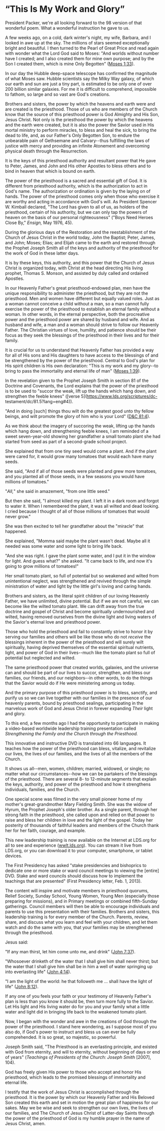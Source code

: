# “This Is My Work and Glory”

President Packer, we're all looking forward to the 98 version of that
wonderful poem. What a wonderful instruction he gave to us.

A few weeks ago, on a cold, dark winter's night, my wife, Barbara, and I
looked in awe up at the sky. The millions of stars seemed exceptionally bright
and beautiful. I then turned to the Pearl of Great Price and read again with
wonder what the Lord God said to Moses: "And worlds without number have I
created; and I also created them for mine own purpose; and by the Son I
created them, which is mine Only Begotten" ([Moses
1:33](https://www.lds.org/scriptures/pgp/moses/1.33?lang=eng#32)).

In our day the Hubble deep-space telescope has confirmed the magnitude of what
Moses saw. Hubble scientists say the Milky Way galaxy, of which our earth and
sun are just a tiny part, is estimated to be only one of over 200 billion
similar galaxies. For me it is difficult to comprehend, impossible to fathom,
so large and so vast are God's creations.

Brothers and sisters, the power by which the heavens and earth were and are
created is the priesthood. Those of us who are members of the Church know that
the source of this priesthood power is God Almighty and His Son, Jesus Christ.
Not only is the priesthood the power by which the heavens and the earth were
created, but it is also the power the Savior used in His mortal ministry to
perform miracles, to bless and heal the sick, to bring the dead to life, and,
as our Father's Only Begotten Son, to endure the unbearable pain of Gethsemane
and Calvary--thus fulfilling the laws of justice with mercy and providing an
infinite Atonement and overcoming physical death through the Resurrection.

It is the keys of this priesthood authority and resultant power that He gave
to Peter, James, and John and His other Apostles to bless others and to bind
in heaven that which is bound on earth.

The power of the priesthood is a sacred and essential gift of God. It is
different from priesthood authority, which is the authorization to act in
God's name. The authorization or ordination is given by the laying on of
hands. The power of the priesthood comes only when those who exercise it are
worthy and acting in accordance with God's will. As President Spencer W.
Kimball declared, "The Lord has given to all of us, as holders of the
priesthood, certain of his authority, but we can only tap the powers of heaven
on the basis of our personal righteousness" ("Boys Need Heroes Close By,"
_Ensign,_ May 1976, 45).

During the glorious days of the Restoration and the reestablishment of the
Church of Jesus Christ in the world today, John the Baptist; Peter, James, and
John; Moses; Elias; and Elijah came to the earth and restored through the
Prophet Joseph Smith all of the keys and authority of the priesthood for the
work of God in these latter days.

It is by these keys, this authority, and this power that the Church of Jesus
Christ is organized today, with Christ at the head directing His living
prophet, Thomas S. Monson, and assisted by duly called and ordained Apostles.

In our Heavenly Father's great priesthood-endowed plan, men have the unique
responsibility to administer the priesthood, but they are not the priesthood.
Men and women have different but equally valued roles. Just as a woman cannot
conceive a child without a man, so a man cannot fully exercise the power of
the priesthood to establish an eternal family without a woman. In other words,
in the eternal perspective, both the procreative power and the priesthood
power are shared by husband and wife. And as husband and wife, a man and a
woman should strive to follow our Heavenly Father. The Christian virtues of
love, humility, and patience should be their focus as they seek the blessings
of the priesthood in their lives and for their family.

It is crucial for us to understand that Heavenly Father has provided a way for
all of His sons and His daughters to have access to the blessings of and be
strengthened by the power of the priesthood. Central to God's plan for His
spirit children is His own declaration: "This is my work and my glory--to
bring to pass the immortality and eternal life of man" ([Moses
1:39](https://www.lds.org/scriptures/pgp/moses/1.39?lang=eng#38)).

In the revelation given to the Prophet Joseph Smith in section 81 of the
Doctrine and Covenants, the Lord explains that the power of the priesthood is
to be used to "succor the weak, lift up the hands which hang down, and
strengthen the feeble knees" ([verse 5](https://www.lds.org/scriptures/dc-
testament/dc/81.5?lang=eng#4)).

"And in doing [such] things thou wilt do the greatest good unto thy fellow
beings, and wilt promote the glory of him who is your Lord" ([D&amp;C
81:4](https://www.lds.org/scriptures/dc-testament/dc/81.4?lang=eng#3)).

As we think about the imagery of succoring the weak, lifting up the hands
which hang down, and strengthening feeble knees, I am reminded of a sweet
seven-year-old showing her grandfather a small tomato plant she had started
from seed as part of a second-grade school project.

She explained that from one tiny seed would come a plant. And if the plant
were cared for, it would grow many tomatoes that would each have many seeds.

She said, "And if all of those seeds were planted and grew more tomatoes, and
you planted all of those seeds, in a few seasons you would have millions of
tomatoes."

"_All,_" she said in amazement, "from one little seed."

But then she said, "I almost killed my plant. I left it in a dark room and
forgot to water it. When I remembered the plant, it was all wilted and dead
looking. I cried because I thought of all of those millions of tomatoes that
would never grow."

She was then excited to tell her grandfather about the "miracle" that
happened.

She explained, "Momma said maybe the plant wasn't dead. Maybe all it needed
was some water and some light to bring life back.

"And she was right. I gave the plant some water, and I put it in the window
for light. And guess what?" she asked. "It came back to life, and now it's
going to grow millions of tomatoes!"

Her small tomato plant, so full of potential but so weakened and wilted from
unintentional neglect, was strengthened and revived through the simple
ministration of water and light by the little girl's loving and caring hands.

Brothers and sisters, as the literal spirit children of our loving Heavenly
Father, we have unlimited, divine potential. But if we are not careful, we can
become like the wilted tomato plant. We can drift away from the true doctrine
and gospel of Christ and become spiritually undernourished and wilted, having
removed ourselves from the divine light and living waters of the Savior's
eternal love and priesthood power.

Those who hold the priesthood and fail to constantly strive to honor it by
serving our families and others will be like those who do not _receive_ the
blessings inherent in the power of the priesthood and will surely wilt
spiritually, having deprived themselves of the essential spiritual nutrients,
light, and power of God in their lives--much like the tomato plant so full of
potential but neglected and wilted.

The same priesthood power that created worlds, galaxies, and the universe can
and should be part of our lives to succor, strengthen, and bless our families,
our friends, and our neighbors--in other words, to do the things that the
Savior would do if He were ministering among us today.

And the primary purpose of this priesthood power is to bless, sanctify, and
purify us so we can live together with our families in the presence of our
heavenly parents, bound by priesthood sealings, participating in the marvelous
work of God and Jesus Christ in forever expanding _Their_ light and glory.

To this end, a few months ago I had the opportunity to participate in making a
video-based worldwide leadership training presentation called _Strengthening
the Family and the Church through the Priesthood._

This innovative and instructive DVD is translated into 66 languages. It
teaches how the power of the priesthood can bless, vitalize, and revitalize
our lives, the lives of our families, and the lives of all the members of the
Church.

It shows us all--men, women, children; married, widowed, or single; no matter
what our circumstances--how we can be partakers of the blessings of the
priesthood. There are several 8- to 12-minute segments that explain the keys,
authority, and power of the priesthood and how it strengthens individuals,
families, and the Church.

One special scene was filmed in the very small pioneer home of my mother's
great-grandmother Mary Fielding Smith. She was the widow of Hyrum, the Prophet
Joseph's older brother. As a single parent, through her strong faith in the
priesthood, she called upon and relied on that power to raise and bless her
children in love and the light of the gospel. Today her posterity of thousands
of faithful leaders and members of the Church thank her for her faith,
courage, and example.

This new leadership training is now available on the Internet at LDS.org for
all to see and experience ([wwlt.lds.org](http://wwlt.lds.org)). You can
stream it live from LDS.org, or you can download it to your computer,
smartphone, or tablet devices.

The First Presidency has asked "stake presidencies and bishoprics to dedicate
one or more stake or ward council meetings to viewing the [entire] DVD. Stake
and ward councils should discuss how to implement the teachings that are
presented" (First Presidency letter, Feb. 1, 2013).

The content will inspire and motivate members in priesthood quorums, Relief
Society, Sunday School, Young Women, Young Men (especially those preparing for
missions), and in Primary meetings or combined fifth-Sunday gatherings.
Council members will then be able to encourage individuals and parents to use
this presentation with their families. Brothers and sisters, this leadership
training is for every member of the Church. Parents, review, share, and
discuss what you learn and feel with your children, and let them watch and do
the same with you, that your families may be strengthened through the
priesthood.

Jesus said:

"If any man thirst, let him come unto me, and drink" ([John
7:37](https://www.lds.org/scriptures/nt/john/7.37?lang=eng#36)).

"Whosoever drinketh of the water that I shall give him shall never thirst; but
the water that I shall give him shall be in him a well of water springing up
into everlasting life" ([John
4:14](https://www.lds.org/scriptures/nt/john/4.14?lang=eng#13)).

"I am the light of the world: he that followeth me ... shall have the light of
life" ([John 8:12](https://www.lds.org/scriptures/nt/john/8.12?lang=eng#11)).

If any one of you feels your faith or your testimony of Heavenly Father's plan
is less than you know it should be, then turn more fully to the Savior. Let
His light and His living water do for you and your family what a little water
and light did in bringing life back to the weakened tomato plant.

Now, I began with the wonder and awe in the creations of God through the power
of the priesthood. I stand here wondering, as I suppose most of you also do,
if God's power to instruct and bless us can ever be fully comprehended. It is
so great, so majestic, so powerful.

Joseph Smith said, "The Priesthood is an everlasting principle, and existed
with God from eternity, and will to eternity, without beginning of days or end
of years" (_Teachings of Presidents of the Church: Joseph Smith_ [2007], 104).

God has freely given His power to those who accept and honor His priesthood,
which leads to the promised blessings of immortality and eternal life.

I testify that the work of Jesus Christ is accomplished through the
priesthood. It is the power by which our Heavenly Father and His Beloved Son
created this earth and set in motion the great plan of happiness for our
sakes. May we be wise and seek to strengthen our own lives, the lives of our
families, and The Church of Jesus Christ of Latter-day Saints through the
power of the priesthood of God is my humble prayer in the name of Jesus
Christ, amen.

